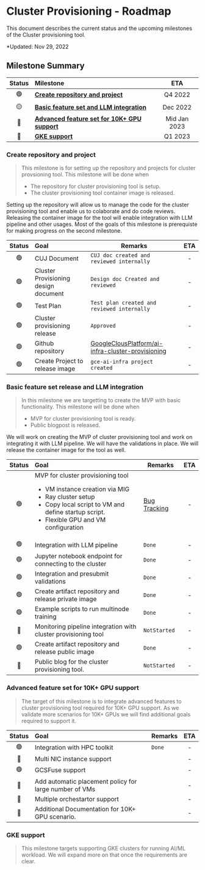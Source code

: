 # Cluster Provisioning - Roadmap

This document describes the current status and the upcoming milestones of the Cluster provisioning tool.

*Updated: Nov 29, 2022

## Milestone Summary

| Status | Milestone | ETA |
| :---: | :--- | :---: |
| 🟢 | **[Create repository and project](#create-repository-and-project)** | Q4 2022 |
| 🟡 | **[Basic feature set and LLM integration](#basic-feature-set-release-and-llm-integration)** | Dec 2022 |
| 🔴 | **[Advanced feature set for 10K+ GPU support](#advanced-feature-set-for-10k-gpu-support)** | Mid Jan 2023 |
| 🔴 | **[GKE support](#gke-support)** | Q1 2023 |

### Create repository and project
> This milestone is for setting up the repository and projects for cluster provsioning tool. This milestone will be done when 
> * The repository for cluster provisioning tool is setup.
> * The cluster provisioning tool container image is released.

Setting up the repository will allow us to manage the code for the cluster provisioning tool and enable us to colaborate and do code reviews. Releasing the container image for the tool will enable integration with LLM pipeline and other usages. Most of the goals of this milestone is prerequiste for making progress on the second milestone.

| Status | Goal | Remarks | ETA |
| :---: | :--- | --- | :---: |
| 🟢 | CUJ Document | `CUJ doc created and reviewed internally`  | - |
| 🟢 | Cluster Provisioning design document | `Design doc Created and reviewed` | - |
| 🟢 | Test Plan | `Test plan created and reviewed internally` |-|
| 🟢 | Cluster provisioning release | `Approved` |-|
| 🟢 | Github repository | [GoogleClousPlatform/ai-infra-cluster-provisioning](https://github.com/GoogleCloudPlatform/ai-infra-cluster-provisioning) |-|
| 🟢 | Create Project to release image | `gce-ai-infra project created` |-|


### Basic feature set release and LLM integration
> In this milestone we are targetting to create the MVP with basic functionality. This milestone will be done when
> * MVP for cluster provisioning tool is ready.
> * Public blogpost is released.

We will work on creating the MVP of cluster provisioning tool and work on integrating it with LLM pipeline. We will have the validations in place. We will release the container image for the tool as well.

| Status | Goal | Remarks | ETA |
| :---: | :--- | --- | :---: |
| 🟢 | MVP for cluster provisioning tool <ul><li>VM instance creation via MIG</li><li>Ray cluster setup</li><li>Copy local script to VM and define startup script.</li><li>Flexible GPU and VM configuration</li></ul> | [Bug Tracking](https://github.com/GoogleCloudPlatform/ai-infra-cluster-provisioning/issues) | - |
| 🟢 | Integration with LLM pipeline | `Done` | - |
| 🟢 | Jupyter notebook endpoint for connecting to the cluster | `Done` | - |
| 🟢 | Integration and presubmit validations | `Done` | - |
| 🟢 | Create artifact repository and release private image | `Done` | - |
| 🟢 | Example scripts to run multinode training | `Done` | - |
| 🔴 | Monitoring pipeline integration with cluster provisioning tool | `NotStarted` | - |
| 🟢 | Create artifact repository and release public image | `Done` | - |
| 🔴 | Public blog for the cluster provisioning tool. | `NotStarted` | - |


### Advanced feature set for 10K+ GPU support
> The target of this milestone is to integrate advanced features to cluster provisioning tool required for 10K+ GPU support. As we validate more scenarios for 10K+ GPUs we will find additional goals required to support it. 

| Status | Goal | Remarks | ETA |
| :---: | :--- | --- | :---: |
| 🟢 | Integration with HPC toolkit | `Done` | - |
| 🔴 | Multi NIC instance support | | - |
| 🟢 | GCSFuse support | | - |
| 🔴 | Add automatic placement policy for large number of VMs | | - |
| 🔴 | Multiple orchestartor support | | - |
| 🔴 | Additional Documentation for 10K+ GPU scenario. | | - |


### GKE support 
> This milestone targets supporting GKE clusters for running AI/ML workload. We will expand more on that once the requirements are clear.